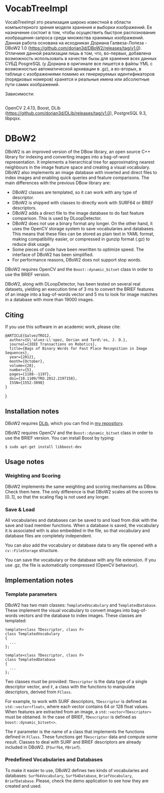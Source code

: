 VocabTreeImpl
=============

VocabTreeImpl это реализация широко известной в области компьютерного зрения модели хранения и выборки изображений. Ее назначение состоит в том, чтобы осуществить быстрое распознование изобращения-запроса среди множества хранимых изображений.
Данная работа основана на исходниках Дориана Галвеза-Лопеза - DBoW2 1.0 (https://github.com/dorian3d/DBoW2/releases/tag/v1.0).
Отличиия данной реализации лишь в том, что, во-первых, добавлена возможность использовать в качестве бызы для хранения всех данных СУБД PosgreSQL (у Дориана в оригинале все пишется в файлы YML с возможностью автоматической архивации в .gz), а во-вторых, в таблице с изображениями помимо их генерируемых идентификаторов (порядковых номеров) хранятся и реальные имена или абсолютные пути самих изображений.

Зависимости:
##
OpenCV 2.4.13,
Boost,
DLib (https://github.com/dorian3d/DLib/releases/tag/v1.0),
PostgreSQL 9.3,
libpqxx.


DBoW2
=====

DBoW2 is an improved version of the DBow library, an open source C++ library for indexing and converting images into a bag-of-word representation. It implements a hierarchical tree for approximating nearest neighbours in the image feature space and creating a visual vocabulary. DBoW2 also implements an image database with inverted and direct files to index images and enabling quick queries and feature comparisons. The main differences with the previous DBow library are:

  * DBoW2 classes are templated, so it can work with any type of descriptor.
  * DBoW2 is shipped with classes to directly work with SURF64 or BRIEF descriptors.
  * DBoW2 adds a direct file to the image database to do fast feature comparison. This is used by DLoopDetector.
  * DBoW2 does not use a binary format any longer. On the other hand, it uses the OpenCV storage system to save vocabularies and databases. This means that these files can be stored as plain text in YAML format, making compatibility easier, or compressed in gunzip format (.gz) to reduce disk usage.
  * Some pieces of code have been rewritten to optimize speed. The interface of DBoW2 has been simplified.
  * For performance reasons, DBoW2 does not support stop words.

DBoW2 requires OpenCV and the `Boost::dynamic_bitset` class in order to use the BRIEF version.

DBoW2, along with DLoopDetector, has been tested on several real datasets, yielding an execution time of 3 ms to convert the BRIEF features of an image into a bag-of-words vector and 5 ms to look for image matches in a database with more than 19000 images.

## Citing

If you use this software in an academic work, please cite:

    @ARTICLE{GalvezTRO12,
      author={G\'alvez-L\'opez, Dorian and Tard\'os, J. D.},
      journal={IEEE Transactions on Robotics},
      title={Bags of Binary Words for Fast Place Recognition in Image Sequences},
      year={2012},
      month={October},
      volume={28},
      number={5},
      pages={1188--1197},
      doi={10.1109/TRO.2012.2197158},
      ISSN={1552-3098}
    }
}

## Installation notes

DBoW2 requires [DLib](https://github.com/dorian3d/DLib), which you can find in [my repository](https://github.com/dorian3d/DLib).

DBoW2 requires OpenCV and the `Boost::dynamic_bitset` class in order to use the BRIEF version. You can install Boost by typing:

    $ sudo apt-get install libboost-dev


## Usage notes

### Weighting and Scoring

DBoW2 implements the same weighting and scoring mechanisms as DBow. Check them here. The only difference is that DBoW2 scales all the scores to [0..1], so that the scaling flag is not used any longer.

### Save & Load

All vocabularies and databases can be saved to and load from disk with the save and load member functions. When a database is saved, the vocabulary it is associated with is also embedded in the file, so that vocabulary and database files are completely independent.

You can also add the vocabulary or database data to any file opened with a `cv::FileStorage` structure.

You can save the vocabulary or the database with any file extension. If you use .gz, the file is automatically compressed (OpenCV behaviour).

## Implementation notes

### Template parameters

DBoW2 has two main classes: `TemplatedVocabulary` and `TemplatedDatabase`. These implement the visual vocabulary to convert images into bag-of-words vectors and the database to index images. These classes are templated:

    template<class TDescriptor, class F>
    class TemplatedVocabulary
    {
      ...
    };

    template<class TDescriptor, class F>
    class TemplatedDatabase
    {
      ...
    };

Two classes must be provided: `TDescriptor` is the data type of a single descriptor vector, and `F`, a class with the functions to manipulate descriptors, derived from `FClass`.

For example, to work with SURF descriptors, `TDescriptor` is defined as `std::vector<float>`, where each vector contains 64 or 128 float values. When features are extracted from an image, a `std::vector<TDescriptor>` must be obtained. In the case of BRIEF, `TDescriptor` is defined as `boost::dynamic_bitset<>`.

The `F` parameter is the name of a class that implements the functions defined in `FClass`. These functions get `TDescriptor` data and compute some result. Classes to deal with SURF and BRIEF descriptors are already included in DBoW2. (`FSurf64`, `FBrief`).

### Predefined Vocabularies and Databases

To make it easier to use, DBoW2 defines two kinds of vocabularies and databases: `Surf64Vocabulary`, `Surf64Database`, `BriefVocabulary`, `BriefDatabase`. Please, check the demo application to see how they are created and used.
